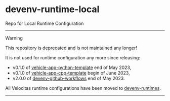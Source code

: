 # devenv-runtime-local

Repo for Local Runtime Configuration

***

> [!WARNING]
> This repository is deprecated and is not maintained any longer!
>
> It is not used for runtime configuration any more since releasing:
> * v0.1.0 of [vehicle-app-python-template](https://github.com/eclipse-velocitas/vehicle-app-python-template) end of May 2023,
> * v0.1.0 of [vehicle-app-cpp-template](https://github.com/eclipse-velocitas/vehicle-app-cpp-template) begin of June 2023,
> * v2.0.0 of [devenv-github-workflows](https://github.com/eclipse-velocitas/devenv-github-workflows) end of May 2023.
>
> All Velocitas runtime configurations have been moved to [devenv-runtimes](https://github.com/eclipse-velocitas/devenv-runtimes).

***
